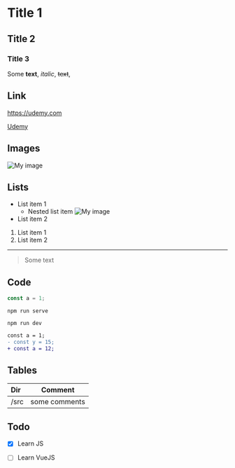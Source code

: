 # Title 1

## Title 2

### Title 3

Some **text**, _italic_, ~~text~~,

## Link
https://udemy.com

[Udemy][udemy]

## Images

![My image](https://unsplash.it/200/200)

## Lists

- List item 1
  - Nested list item
  ![My image](https://unsplash.it/200/200)
- List item 2

1. List item 1
1. List item 2

---

> Some text

## Code

```js
const a = 1;
```

`npm run serve`

```shell
npm run dev

```

```diff
const a = 1;
- const y = 15;
+ const a = 12;
```

## Tables

| Dir | Comment |
|:-----|---------|
|/src  | some comments |

## Todo

- [x] Learn JS
- [ ] Learn VueJS


[udemy]:https://udemy.com 




